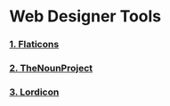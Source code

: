 # Web Designer Tools


### [1. Flaticons ](https://www.flaticon.com/)
### [2. TheNounProject](https://thenounproject.com/)
### [3. Lordicon]()
